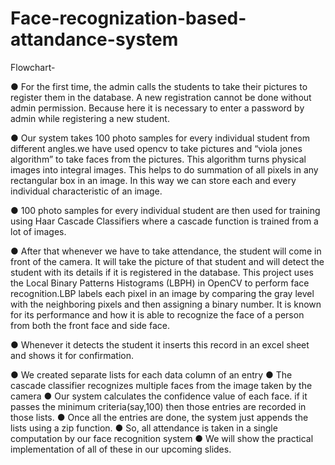 # Face-recognization-based-attandance-system
Flowchart-  

● For the first time, the admin calls the students to take their pictures to
register them in the database. A new registration cannot be done without
admin permission. Because here it is necessary to enter a password by admin
while registering a new student. 

● Our system takes 100 photo samples for every individual student from different
angles.we have used opencv to take pictures and “viola jones algorithm” to
take faces from the pictures. This algorithm turns physical images into integral
images. This helps to do summation of all pixels in any rectangular box in an
image. In this way we can store each and every individual characteristic of an
image. 

● 100 photo samples for every individual student are then used for training using
Haar Cascade Classifiers where a cascade function is trained from a lot of
images. 

● After that whenever we have to take attendance, the student will come in front of
the camera. It will take the picture of that student and will detect the student with
its details if it is registered in the database. This project uses the Local Binary
Patterns Histograms (LBPH) in OpenCV to perform face recognition.LBP
labels each pixel in an image by comparing the gray level with the neighboring
pixels and then assigning a binary number. It is known for its performance and
how it is able to recognize the face of a person from both the front face and side
face.

● Whenever it detects the student it inserts this record in an excel sheet and shows
it for confirmation.

● We created separate lists for each data column of an entry
● The cascade classifier recognizes multiple faces from the image taken by the
camera
● Our system calculates the confidence value of each face. if it passes the
minimum criteria(say,100) then those entries are recorded in those lists.
● Once all the entries are done, the system just appends the lists using a zip
function.
● So, all attendance is taken in a single computation by our face recognition
system
● We will show the practical implementation of all of these in our upcoming slides.

